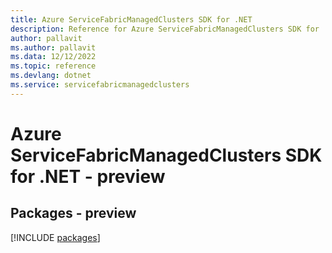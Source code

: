 ```yaml
---
title: Azure ServiceFabricManagedClusters SDK for .NET
description: Reference for Azure ServiceFabricManagedClusters SDK for .NET
author: pallavit
ms.author: pallavit
ms.data: 12/12/2022
ms.topic: reference
ms.devlang: dotnet
ms.service: servicefabricmanagedclusters
---
```

# Azure ServiceFabricManagedClusters SDK for .NET - preview
## Packages - preview
[!INCLUDE [packages](servicefabricmanagedclusters-index.md)]
